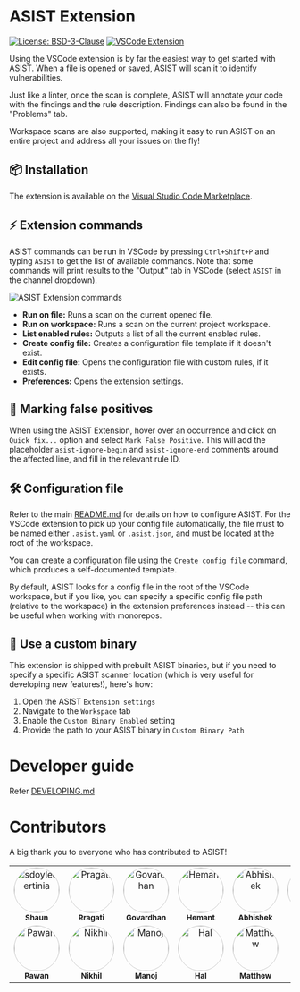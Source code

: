 # ASIST Extension

[![License: BSD-3-Clause](https://img.shields.io/badge/license-BSD--3--Clause-blue)](https://opensource.org/license/bsd-3-clause)
[![VSCode Extension](https://img.shields.io/badge/VSCode-Extension-blue.svg?logo=visual-studio-code)](https://code.visualstudio.com/docs/introvideos/extend)


Using the VSCode extension is by far the easiest way to get started with ASIST.
When a file is opened or saved, ASIST will scan it to identify vulnerabilities.

Just like a linter, once the scan is complete, ASIST will annotate your code with the findings and the rule description. Findings can also be found in the "Problems" tab.

Workspace scans are also supported, making it easy to run ASIST on an entire project and address all your issues on the fly!

## 📦 Installation

The extension is available on the [Visual Studio Code Marketplace](https://marketplace.visualstudio.com/items?itemName=financialforce.asist).

## ⚡ Extension commands

ASIST commands can be run in VSCode by pressing `Ctrl+Shift+P` and typing `ASIST` to get the list of available commands.
Note that some commands will print results to the "Output" tab in VSCode (select `ASIST` in the channel dropdown).

![ASIST Extension commands](https://raw.githubusercontent.com/certinia/asist/main/extension/image-1.png)

- **Run on file:** Runs a scan on the current opened file.
- **Run on workspace:** Runs a scan on the current project workspace.
- **List enabled rules:** Outputs a list of all the current enabled rules.
- **Create config file:** Creates a configuration file template if it doesn't exist.
- **Edit config file:** Opens the configuration file with custom rules, if it exists.
- **Preferences:** Opens the extension settings.

## 🔕 Marking false positives

When using the ASIST Extension, hover over an occurrence and click on `Quick fix...` option and select `Mark False Positive`.
This will add the placeholder `asist-ignore-begin` and `asist-ignore-end` comments around the affected line, and fill in the relevant rule ID.

## 🛠️ Configuration file

Refer to the main [README.md](https://github.com/certinia/asist) for details on how to configure ASIST.
For the VSCode extension to pick up your config file automatically, the file must to be named either `.asist.yaml` or `.asist.json`, and must be located at the root of the workspace.

You can create a configuration file using the `Create config file` command, which produces a self-documented template.

By default, ASIST looks for a config file in the root of the VSCode workspace, but if you like, you can specify a specific config file path (relative to the workspace) in the extension preferences instead -- this can be useful when working with monorepos.

## 👾 Use a custom binary

This extension is shipped with prebuilt ASIST binaries, but if you need to specify a specific ASIST scanner location (which is very useful for developing new features!), here's how:

1. Open the ASIST `Extension settings`
1. Navigate to the `Workspace` tab
2. Enable the `Custom Binary Enabled` setting
3. Provide the path to your ASIST binary in `Custom Binary Path`

# Developer guide

Refer [DEVELOPING.md](https://github.com/certinia/asist/blob/main/DEVELOPING.md)

# Contributors

A big thank you to everyone who has contributed to ASIST!

<table>
  <tr>
  <td align="center">
      <a href="https://github.com/sdoylecertinia">
        <img src="https://avatars.githubusercontent.com/sdoylecertinia" width="80" style="border-radius: 50%; border: 1px solid #ccc; object-fit: cover;" alt="sdoylecertinia"/><br />
        <sub><b>Shaun</b></sub>
      </a>
  </td>
  <td align="center">
      <a href="https://github.com/pjaincertinia2025">
        <img src="https://avatars.githubusercontent.com/pjaincertinia2025" width="80" style="border-radius: 50%; border: 1px solid #ccc; object-fit: cover;" alt="Pragati"/><br />
        <sub><b>Pragati</b></sub>
      </a>
    </td>
    <td align="center">
      <a href="https://github.com/gkumarcertinia">
        <img src="https://avatars.githubusercontent.com/gkumarcertinia" width="80" style="border-radius: 50%; border: 1px solid #ccc; object-fit: cover;" alt="Govardhan"/><br />
        <sub><b>Govardhan</b></sub>
      </a>
    </td>
  <td align="center">
      <a href="https://github.com/hdaulani">
        <img src="https://avatars.githubusercontent.com/hdaulani" width="80" style="border-radius: 50%; border: 1px solid #ccc; object-fit: cover;" alt="Hemant"/><br />
        <sub><b>Hemant</b></sub>
      </a>
    </td>
    <td align="center">
      <a href="https://github.com/adawercertinia">
        <img src="https://avatars.githubusercontent.com/adawercertinia" width="80" style="border-radius: 50%; border: 1px solid #ccc; object-fit: cover;" alt="Abhishek"/><br />
        <sub><b>Abhishek</b></sub>
      </a>
    </td>
  <td align="center">
      <a href="https://github.com/dsinghcertinia">
        <img src="https://avatars.githubusercontent.com/dsinghcertinia" width="80" style="border-radius: 50%; border: 1px solid #ccc; object-fit: cover;" alt="Dheeraj"/><br />
        <sub><b>Dheeraj</b></sub>
      </a>
    </td>
  <td align="center">
      <a href="https://github.com/ssonicertinia">
        <img src="https://avatars.githubusercontent.com/ssonicertinia" width="80" style="border-radius: 50%; border: 1px solid #ccc; object-fit: cover;" alt="Shivam"/><br />
        <sub><b>Shivam</b></sub>
      </a>
    </td>
    <td align="center">
      <a href="https://github.com/ajaincertinia">
        <img src="https://avatars.githubusercontent.com/ajaincertinia" width="80" style="border-radius: 50%; border: 1px solid #ccc; object-fit: cover;" alt="Anant"/><br />
        <sub><b>Anant</b></sub>
      </a>
    </td>
    <td align="center">
      <a href="https://github.com/sgulyanicertinia">
        <img src="https://avatars.githubusercontent.com/sgulyanicertinia" width="80" style="border-radius: 50%; border: 1px solid #ccc; object-fit: cover;" alt="Saijal"/><br />
        <sub><b>Saijal</b></sub>
      </a>
    </td>
  </tr>
  <tr>
  <td align="center">
      <a href="https://github.com/pswamicertinia">
        <img src="https://avatars.githubusercontent.com/pswamicertinia" width="80" style="border-radius: 50%; border: 1px solid #ccc; object-fit: cover;" alt="Pawan"/><br />
        <sub><b>Pawan</b></sub>
      </a>
    </td>
  <td align="center">
      <a href="https://github.com/nbhatiacertinia">
        <img src="https://avatars.githubusercontent.com/nbhatiacertinia" width="80" style="border-radius: 50%; border: 1px solid #ccc; object-fit: cover;" alt="Nikhil"/><br />
        <sub><b>Nikhil</b></sub>
      </a>
    </td>
    <td align="center">
      <a href="https://github.com/manojkumar2019">
        <img src="https://avatars.githubusercontent.com/manojkumar2019" width="80" style="border-radius: 50%; border: 1px solid #ccc; object-fit: cover;" alt="Manoj"/><br />
        <sub><b>Manoj</b></sub>
      </a>
    </td>
    <td align="center">
      <a href="https://github.com/B1naryVision">
        <img src="https://avatars.githubusercontent.com/B1naryVision" width="80" style="border-radius: 50%; border: 1px solid #ccc; object-fit: cover;" alt="Hal"/><br />
        <sub><b>Hal</b></sub>
      </a>
    </td>
    <td align="center">
      <a href="https://github.com/mamorriscertinia">
        <img src="https://avatars.githubusercontent.com/mamorriscertinia" width="80" style="border-radius: 50%; border: 1px solid #ccc; object-fit: cover;" alt="Matthew"/><br />
        <sub><b>Matthew</b></sub>
      </a>
    </td>
  </tr>
</table>